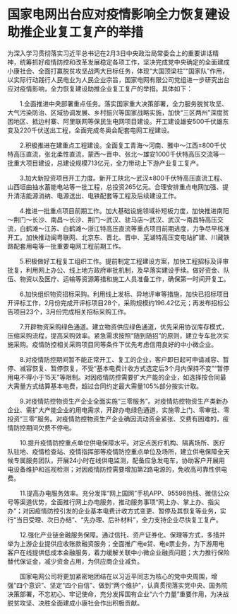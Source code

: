 # 国家电网出台应对疫情影响全力恢复建设助推企业复工复产的举措

为深入学习贯彻落实习近平总书记在2月3日中央政治局常委会上的重要讲话精神，统筹抓好疫情防控和改革发展稳定各项工作，坚决完成党中央确定的全面建成小康社会、全面打赢脱贫攻坚战两大目标任务，体现“大国顶梁柱”“国家队”作用，以实际行动践行人民电业为人民企业宗旨，国家电网有限公司党组进一步研究出台应对疫情影响，全力恢复建设助推企业复工复产的举措。具体如下：

　　1.全面推进中央部署重点任务。落实国家重大决策部署，全力服务脱贫攻坚、大气污染防治、区域协调发展、乡村振兴等国家战略实施，加快“三区两州”深度贫困地区、抵边村寨、阿里联网等保民生电网项目建设。开工建设雄安500千伏雄东变及220千伏送出工程，全面完成冬奥会配套电网工程建设。

　　2.积极推进在建重点工程建设。全面复工青海～河南、雅中～江西±800千伏特高压直流，张北柔性直流，蒙西～晋中、张北～雄安1000千伏特高压交流等一批重大项目建设，总建设规模713亿元，全力带动上下游产业复工复产。

　　3.加大新投资项目开工力度。新开工陕北～武汉±800千伏特高压直流工程、山西垣曲抽水蓄能电站等一批工程，总投资265亿元。合理安排重点电网加强、提升清洁能源消纳、电源送出、电铁配套等工程及后续建设工作。

　　4.推进一批重点项目前期工作。加大基础设施领域补短板力度，加快推进南阳～荆门～长沙、南昌～长沙、荆门～武汉、驻马店～武汉、武汉～南昌特高压交流，白鹤滩～江苏、白鹤滩～浙江特高压直流等重点项目前期进度，力争尽早核准开工。加快推动闽粤联网、北京东、晋北、晋中、芜湖特高压变电站扩建、川藏铁路配套用电等一批重要电网工程前期工作。

　　5.积极做好工程复工组织工作。提前制定工程建设方案，加快工程招标及评审批复，利用网上办公、线上地方政府审批机制，及早落实建设手续。做好资金、队伍、物资以及医疗、运输等资源筹措和施工人员准备工作，确保第一时间开复工。

　　6.加快组织物资招标采购。利用线上发标、异地评审等措施，加快已招标项目开评标工作，2月份完成开评标项目28个，采购规模约196.42亿元；再发布招标公告项目23个，3月份完成相关招标采购工作。

　　7.开辟物资采购绿色通道。建立物资供应绿色通道，优先采用协议库存模式，压缩采购流程，提高采购效率。紧急需求按照“随到随招”的原则，建立专车批次实施采购。疫情防控相关采购项目同等条件下优先考虑信用良好的中小微企业。

　　8.对疫情防控期间暂不能正常开工、复工的企业，客户即日起可申请减容、暂停、减容恢复、暂停恢复，不受“基本电费计收方式选定后3个月内保持不变”“暂停用电不得小于15天”等限制。对因疫情防控需要扩大产能的企业，如选择按合同最大需量方式结算基本电费，超过合同约定最大需量105%部分按实计取。

　　9.对疫情防控物资生产企业全面实施“三零服务”。对疫情防控物资生产类新办企业、需扩大产能企业的用电需求，开辟办电绿色通道，实施零上门、零审批、零投资“三零”服务。对疫情防控物资生产企业确因流动资金紧张、交费有困难的，疫情防控期间欠费不停电。

　　10.提升疫情防控重点单位供电保障水平。对定点医疗机构、隔离场所、医疗队驻地、疫情检查站、疫情指挥部等疫情防控重点单位及场所，建立供电保障全天候专属服务团队，开展24小时在线供电监测，配备应急发电车，协助客户开展用电设备维护和巡视检测；对因疫情防控需要增加第2路电源的，免收高可靠性供电费。

　　11.提高办电服务效率。充分发挥“网上国网”手机APP、95598热线、微信公众号等渠道优势，全面推行网上办电服务，推动服务事项“网上办、掌上办、指尖办”；对因疫情防控引发的企业基本电费计收方式变更、暂停及其恢复等业务，实行“当日受理、次日办结”、“先办理、后补材料”，全力支持企业尽快复工复产。

　　12.强化产业链金融服务保障。通过信托、资产证券化、保理等方式，多措并举为上游企业提供应收账款融资服务；全面推广电e贷、电e票业务，为下游用电客户在线提供低成本金融服务，着力缓解关联中小微企业融资问题；大力推行保险替代保证金，减少资金占用，为供应商企业减负。

　　国家电网公司将更加紧密地团结在以习近平同志为核心的党中央周围，增强“四个意识”、坚定“四个自信”、做到“两个维护”，认真贯彻落实党中央、国务院决策部署，不忘初心、牢记使命，充分发挥国有企业“六个力量”重要作用，为决战脱贫攻坚、决胜全面建成小康社会作出积极贡献。